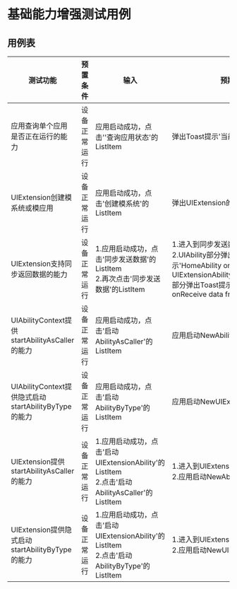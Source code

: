 # 基础能力增强测试用例

## 用例表

| 测试功能                                        | 预置条件   | 输入                                                                               | 预期输出                                                                                                                                                                                | 是否自动 | 测试结果 |
|---------------------------------------------|--------|----------------------------------------------------------------------------------|-------------------------------------------------------------------------------------------------------------------------------------------------------------------------------------|------|------|
| 应用查询单个应用是否正在运行的能力                           | 设备正常运行 | 应用启动成功，点击''查询应用状态'的ListItem                                                      | 弹出Toast提示'当前应用运行中'                                                                                                                                                                  | Yes  | Pass |
| UIExtension创建模系统或模应用                        | 设备正常运行 | 应用启动成功，点击'创建模系统'的ListItem                                                        | 弹出UIExtension的页面弹窗                                                                                                                                                                  | Yes  | Pass |
| UIExtension支持同步返回数据的能力                      | 设备正常运行 | 1.应用启动成功，点击'同步发送数据'的ListItem<br />2.再次点击'同步发送数据'的ListItem<br />                  | 1.进入到同步发送数据页面页面<br />2.UIAbility部分弹出Toast提示'HomeAbility onReceive data from UIExtensionAbility',UIExtensionAbility 部分弹出Toast提示'UIExtensionAbility onReceive data from HomeAbility', | Yes  | Pass |
| UIAbilityContext提供startAbilityAsCaller的能力   | 设备正常运行 | 应用启动成功，点击'启动AbilityAsCaller'的ListItem                                            | 应用启动NewAbility                                                                                                                                                                      | Yes  | Pass |
| UIAbilityContext提供隐式启动startAbilityByType的能力 | 设备正常运行 | 应用启动成功，点击'启动AbilityByType'的ListItem                                              | 应用启动NewUIExtensionAbility                                                                                                                                                           | Yes  | Pass |
| UIExtension提供startAbilityAsCaller的能力        | 设备正常运行 | 1.应用启动成功，点击'启动UIExtensionAbility'的ListItem<br />2.点击'启动AbilityAsCaller'的ListItem | 1.进入到UIExtensionAbility页面<br />2.应用启动NewAbility                                                                                                                                     | Yes  | Pass |
| UIExtension提供隐式启动startAbilityByType的能力      | 设备正常运行 | 1.应用启动成功，点击'启动UIExtensionAbility'的ListItem<br />2.点击'启动AbilityByType'的ListItem   | 1.进入到UIExtensionAbility页面<br />2.应用启动NewUIExtensionAbility                                                                                                                          | Yes  | Pass |

